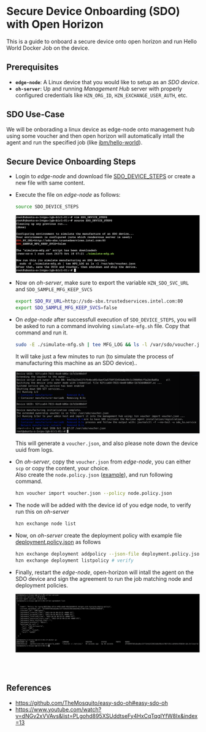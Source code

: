# Secure Device Onboarding (SDO) with Open Horizon

This is a guide to onboard a secure device onto open horizon and run Hello World Docker Job on the device.

## Prerequisites
- **`edge-node`**: A Linux device that you would like to setup as an *SDO device*.
- **`oh-server`**: Up and running *Management Hub* server with properly configured credentials like `HZN_ORG_ID`, `HZN_EXCHANGE_USER_AUTH`, etc.


## SDO Use-Case
We will be onborading a linux device as edge-node onto management hub using some voucher and then open horizon will automatically intall the agent and run the specified job (like [ibm/hello-world](https://hub.docker.com/_/hello-world)).

## Secure Device Onboarding Steps


- Login to *edge-node* and download file [SDO_DEVICE_STEPS](./SDO_DEVICE_STEPS) or create a new file with same content.
- Execute the file on *edge-node* as follows:
  ```bash
  source SDO_DEVICE_STEPS
  ```
  ![sdo-step-1](./images/sdo-1.png)

- Now on *oh-server*, make sure to export the variable `HZN_SDO_SVC_URL` and `SDO_SAMPLE_MFG_KEEP_SVCS`
  ```bash
  export SDO_RV_URL=http://sdo-sbx.trustedservices.intel.com:80
  export SDO_SAMPLE_MFG_KEEP_SVCS=false 
  ```

- On *edge-node* after  successfull execution of `SDO_DEVICE_STEPS`, you will be asked to run a command involving `simulate-mfg.sh` file. Copy that command and run it. 
  ```bash
  sudo -E ./simulate-mfg.sh | tee MFG_LOG && ls -l /var/sdo/voucher.json
  ```
  It will take just a few minutes to run (to simulate the process of manufacturing this machine as an SDO device)..

  ![sdo-step-2](./images/sdo-2.png)

  This will generate a `voucher.json`, and also please note down the device uuid from logs.

- On *oh-server*, copy the `voucher.json` from *edge-node*, you can either `scp` or copy the content, your choice. <br>
  Also create the `node.policy.json` ([example](./node.policy.json)), and run following command.
  ```bash
  hzn voucher import voucher.json --policy node.policy.json
  ```
- The node will be added with the device id of you edge node, to verify run this on *oh-server*
  ```bash
  hzn exchange node list
  ```
- Now, on *oh-server* create the deployment policy with example file [deployment.policy.json](./deployment.policy.json) as follows
  ```bash
  hzn exchange deployment addpolicy --json-file deployment.policy.json my-deploy-policy
  hzn exchange deployment listpolicy # verify
  ```
  
- Finally, restart the *edge-node*, open-horizon will intall the agent on the SDO device and sign the agreement to run the job matching node and deployment policies.
  
  ![sdo-step-3](./images/sdo-3.png)


<br>
<br>

## References
- https://github.com/TheMosquito/easy-sdo-oh#easy-sdo-oh
- https://www.youtube.com/watch?v=dNGv2xVVAvs&list=PLgohd895XSUddtseFy4HxCqTqqlYfW8Ix&index=13